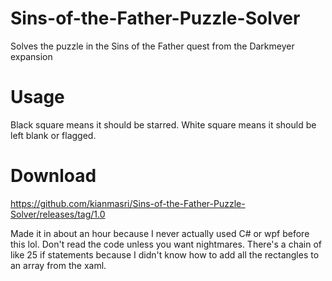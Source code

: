 # Sins-of-the-Father-Puzzle-Solver
Solves the puzzle in the Sins of the Father quest from the Darkmeyer expansion

# Usage
Black square means it should be starred.
White square means it should be left blank or flagged.

# Download
https://github.com/kianmasri/Sins-of-the-Father-Puzzle-Solver/releases/tag/1.0

Made it in about an hour because I never actually used C# or wpf before this lol.
Don't read the code unless you want nightmares. There's a chain of like 25 if statements because I didn't know how to add all the rectangles to an array from the xaml.
